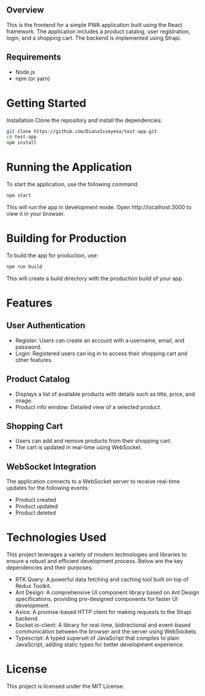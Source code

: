 ## Overview

This is the frontend for a simple PWA application built using the React framework. The application includes a product catalog, user registration, login, and a shopping cart. The backend is implemented using Strapi.

## Requirements

- Node.js
- npm (or yarn)

# Getting Started

Installation
Clone the repository and install the dependencies:

```bash
git clone https://github.com/DianaIsseyeva/test-app.git
cd test-app
npm install
```

# Running the Application

To start the application, use the following command:

```bash
npm start
```

This will run the app in development mode. Open http://localhost:3000 to view it in your browser.

# Building for Production

To build the app for production, use:

```bash
npm run build
```

This will create a build directory with the production build of your app.

# Features

## User Authentication

- Register: Users can create an account with a username, email, and password.
- Login: Registered users can log in to access their shopping cart and other features.

## Product Catalog

- Displays a list of available products with details such as title, price, and image.
- Product info window: Detailed view of a selected product.

## Shopping Cart

- Users can add and remove products from their shopping cart.
- The cart is updated in real-time using WebSocket.

## WebSocket Integration

The application connects to a WebSocket server to receive real-time updates for the following events:

- Product created
- Product updated
- Product deleted

# Technologies Used

This project leverages a variety of modern technologies and libraries to ensure a robust and efficient development process. Below are the key dependencies and their purposes:

- RTK Query: A powerful data fetching and caching tool built on top of Redux Toolkit.
- Ant Design: A comprehensive UI component library based on Ant Design specifications, providing pre-designed components for faster UI development.
- Axios: A promise-based HTTP client for making requests to the Strapi backend.
- Socket.io-client: A library for real-time, bidirectional and event-based communication between the browser and the server using WebSockets.
- Typescript: A typed superset of JavaScript that compiles to plain JavaScript, adding static types for better development experience.

# License

This project is licensed under the MIT License.
